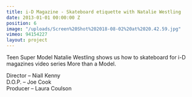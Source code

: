 ```yaml
---
title: i-D Magazine - Skateboard etiquette with Natalie Westling
date: 2013-01-01 00:00:00 Z
position: 6
image: "/uploads/Screen%20Shot%202018-08-02%20at%2020.42.59.jpg"
vimeo: 94154227
layout: project
---
```


Teen Super Model Natalie Westling shows us how to skateboard for i-D magazines video series More than a Model.

Director – Niall Kenny  
D.O.P. – Joe Cook  
Producer – Laura Coulson  